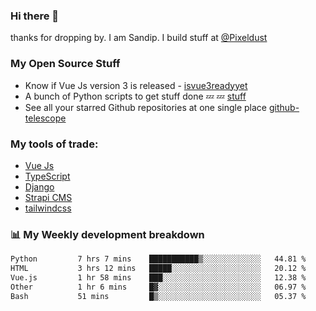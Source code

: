 ### Hi there 👋

thanks for dropping by.
I am Sandip. I build stuff at [@Pixeldust](github.com/pixeldust-in/)

###  **My Open Source Stuff**

 - Know if Vue Js version 3 is released -  [isvue3readyyet](https://github.com/sandiprb/isvue3readyyet)
 - A bunch of Python scripts to get stuff done 💤 💤 [stuff](https://github.com/sandiprb/stuff)
 - See all your starred Github repositories at one single place [github-telescope](https://github.com/sandiprb/github-telescope)



###  **My tools of trade:**
 - [Vue Js](https://github.com/vuejs/vue/)
 - [TypeScript](https://github.com/microsoft/TypeScript)
 - [Django](github.com/django/django)
 - [Strapi CMS](github.com/strapi/strapi)
 - [tailwindcss](https://github.com/tailwindlabs/tailwindcss)


###  📊 **My Weekly development breakdown**
<!--START_SECTION:waka-->

```txt
Python         7 hrs 7 mins    ███████████▒░░░░░░░░░░░░░   44.81 %
HTML           3 hrs 12 mins   █████░░░░░░░░░░░░░░░░░░░░   20.12 %
Vue.js         1 hr 58 mins    ███░░░░░░░░░░░░░░░░░░░░░░   12.38 %
Other          1 hr 6 mins     █▓░░░░░░░░░░░░░░░░░░░░░░░   06.97 %
Bash           51 mins         █▒░░░░░░░░░░░░░░░░░░░░░░░   05.37 %
```

<!--END_SECTION:waka-->
